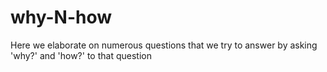 # why-N-how
Here we elaborate on numerous questions that we try to answer by asking 'why?' and 'how?' to that question
